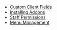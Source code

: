 * [Custom Client Fields](./Advanced_Options/Custom_Client_Fields)
* [Installing Addons](./Advanced_Options/Installing_Addons)
* [Staff Permissions](./Advanced_Options/Staff_Permissions)
* [Menu Management](./Advanced_Options/Menu_Management)